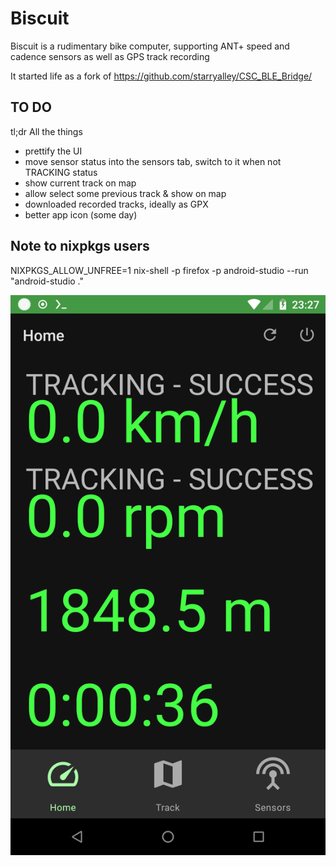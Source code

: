 # Biscuit

Biscuit is a rudimentary bike computer, supporting ANT+ speed and cadence sensors as well as
GPS track recording

It started life as a fork of https://github.com/starryalley/CSC_BLE_Bridge/

## TO DO

tl;dr All the things

- prettify the UI
- move sensor status into the sensors tab, switch to it when not TRACKING status
- show current track on map
- allow select some previous track & show on map
- downloaded recorded tracks, ideally as GPX
- better app icon (some day)


## Note to nixpkgs users

NIXPKGS_ALLOW_UNFREE=1  nix-shell -p firefox -p android-studio --run "android-studio ."

![](Screenshot.png)
